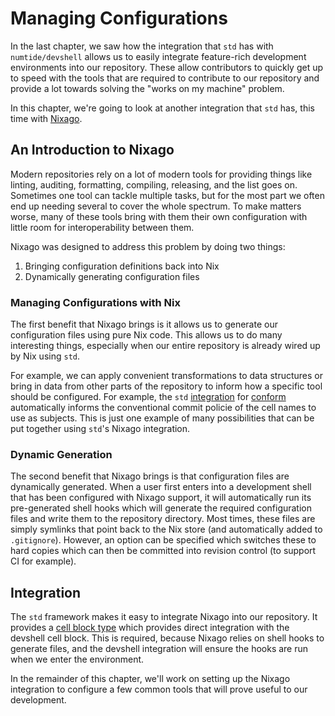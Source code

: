 # Managing Configurations

In the last chapter, we saw how the integration that `std` has with
`numtide/devshell` allows us to easily integrate feature-rich development
environments into our repository. These allow contributors to quickly get up to
speed with the tools that are required to contribute to our repository and
provide a lot towards solving the "works on my machine" problem.

In this chapter, we're going to look at another integration that `std` has, this
time with [Nixago].

## An Introduction to Nixago

Modern repositories rely on a lot of modern tools for providing things like
linting, auditing, formatting, compiling, releasing, and the list goes on.
Sometimes one tool can tackle multiple tasks, but for the most part we often end
up needing several to cover the whole spectrum. To make matters worse, many of
these tools bring with them their own configuration with little room for
interoperability between them.

Nixago was designed to address this problem by doing two things:

1. Bringing configuration definitions back into Nix
2. Dynamically generating configuration files

### Managing Configurations with Nix

The first benefit that Nixago brings is it allows us to generate our
configuration files using pure Nix code. This allows us to do many interesting
things, especially when our entire repository is already wired up by Nix using
`std`.

For example, we can apply convenient transformations to data structures or bring
in data from other parts of the repository to inform how a specific tool should
be configured. For example, the `std` [integration][conform-integration] for
[conform] automatically informs the conventional commit policie of the cell
names to use as subjects. This is just one example of many possibilities that
can be put together using `std`'s Nixago integration.

### Dynamic Generation

The second benefit that Nixago brings is that configuration files are
dynamically generated. When a user first enters into a development shell that
has been configured with Nixago support, it will automatically run its
pre-generated shell hooks which will generate the required configuration files
and write them to the repository directory. Most times, these files are simply
symlinks that point back to the Nix store (and automatically added to
`.gitignore`). However, an option can be specified which switches these to hard
copies which can then be committed into revision control (to support CI for
example).

## Integration

The `std` framework makes it easy to integrate Nixago into our repository. It
provides a [cell block type][nixago-block] which provides direct integration
with the devshell cell block. This is required, because Nixago relies on shell
hooks to generate files, and the devshell integration will ensure the hooks are
run when we enter the environment.

In the remainder of this chapter, we'll work on setting up the Nixago
integration to configure a few common tools that will prove useful to our
development.

[conform]: https://github.com/siderolabs/conform
[conform-integration]:
  https://github.com/divnix/std/blob/main/cells/std/nixago/conform.nix
[nixago]: https://github.com/nix-community/nixago
[nixago-block]:
  https://github.com/divnix/std/blob/main/src/blocktypes/nixago.nix
